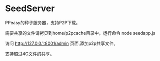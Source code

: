 # SeedServer

PPeasy的种子服务器，支持P2P下载。

需要共享的文件请拷贝到home/p2pcache目录中，运行命令 node seedapp.js 

访问 http://127.0.0.1:8001/admin 页面,添加p2p共享文件。

支持超过4G文件的共享。
